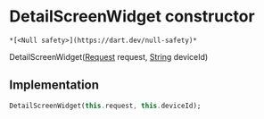 


# DetailScreenWidget constructor




    *[<Null safety>](https://dart.dev/null-safety)*



DetailScreenWidget([Request](https://yonomi.co/yonomi-sdk/Request-class.html) request, [String](https://api.flutter.dev/flutter/dart-core/String-class.html) deviceId)





## Implementation

```dart
DetailScreenWidget(this.request, this.deviceId);
```







